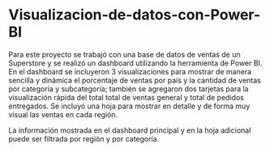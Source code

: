 # Visualizacion-de-datos-con-Power-BI

Para este proyecto se trabajó con una base de datos de ventas de un Superstore y se realizó un dashboard utilizando la herramienta de Power BI. En el dashboard se incluyeron 3  visualizaciones para mostrar de manera sencilla y dinámica el porcentaje de ventas por país y la cantidad de ventas por categoría y subcategoría; también se agregaron dos tarjetas para la visualización rápida del total total de ventas general y total de pedidos entregados. Se incluyó una hoja para mostrar en detalle y de forma muy visual las ventas en cada región. 

La información mostrada en el dashboard principal y en la hoja adicional puede ser filtrada por región y por categoría. 

